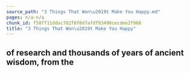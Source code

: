 ```yaml
---
source_path: "3 Things That Won\u2019t Make You Happy.md"
pages: n/a-n/a
chunk_id: f58ff11ddac782f8f0d7afdf93490cecdee2f968
title: "3 Things That Won\u2019t Make You Happy"
---
```

## of research and thousands of years of ancient wisdom, from the
